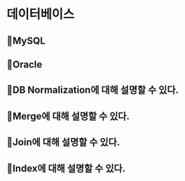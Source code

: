 # 데이터베이스

## :book:MySQL
## :book:Oracle
## :book:DB Normalization에 대해 설명할 수 있다.
## :book:Merge에 대해 설명할 수 있다.
## :book:Join에 대해 설명할 수 있다.
## :book:Index에 대해 설명할 수 있다.